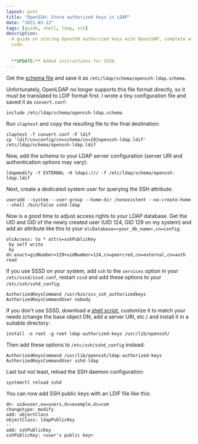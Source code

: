 ```yaml
---
layout: post
title: "OpenSSH: Store authorized keys in LDAP"
date: "2021-03-12"
tags: [guide, shell, ldap, ssh]
description:
  A guide on storing OpenSSH authorized keys with OpenLDAP, complete with
  code.
  
  
  **UPDATE:** Added instructions for SSSD.
---
```


Get the [schema file](/files/openssh-ldap.schema) and save it as
`/etc/ldap/schema/openssh-ldap.schema`.

Unfortunately, OpenLDAP no longer supports this file format directly, so it
must be translated to LDIF format first. I wrote a tiny configuration file and
saved it as `convert.conf`:

    include /etc/ldap/schema/openssh-ldap.schema

Run `slaptest` and copy the resulting file to the final destination:

    slaptest -f convert.conf -F ldif
    cp 'ldif/cn=config/cn=schema/cn={0}openssh-ldap.ldif' /etc/ldap/schema/openssh-ldap.ldif

Now, add the schema to your LDAP server configuration (server URI and
authentication options may vary):

    ldapmodify -Y EXTERNAL -H ldapi:/// -f /etc/ldap/schema/openssh-ldap.ldif

Next, create a dedicated system user for querying the SSH attribute:

    useradd --system --user-group --home-dir /nonexistent --no-create-home --shell /bin/false sshd-ldap

Now is a good time to adjust access rights to your LDAP database. Get the UID
and GID of the newly created user (UID 124, GID 129 on my system) and add an
attribute like this to your `olcDatabase=<your_db_name>,cn=config`:

	olcAccess: to * attrs=sshPublicKey 
	 by self write 
	 by dn.exact=gidNumber=129+uidNumber=124,cn=peercred,cn=external,cn=auth read

If you use SSSD on your system, add `ssh` to the `services` option in your
`/etc/sssd/sssd.conf`, restart `sssd` and add these options to your
`/etc/ssh/sshd_config`:

	AuthorizedKeysCommand /usr/bin/sss_ssh_authorizedkeys
	AuthorizedKeysCommandUser nobody

If you don't use SSSD, download a [shell script](/files/ldap-authorized-keys),
customize it to match
your needs (change the base object DN, add a server URI, etc.) and install it
in a suitable directory:

    install -o root -g root ldap-authorized-keys /usr/lib/openssh/

Then add these options to `/etc/ssh/sshd_config` instead:

	AuthorizedKeysCommand /usr/lib/openssh/ldap-authorized-keys
	AuthorizedKeysCommandUser sshd-ldap

Last but not least, reload the SSH daemon configuration:

    systemctl reload sshd

You can now add SSH public keys with an LDIF file like this:

	dn: uid=user,ou=users,dc=example,dc=com
	changetype: modify
	add: objectClass
	objectClass: ldapPublicKey
    --
	add: sshPublicKey
	sshPublicKey: <user's public key>
